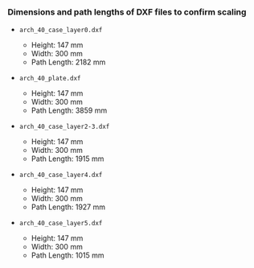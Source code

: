 ### Dimensions and path lengths of DXF files to confirm scaling


* `arch_40_case_layer0.dxf` 
    * Height: 147 mm
    * Width: 300 mm
    * Path Length: 2182 mm

* `arch_40_plate.dxf` 
    * Height: 147 mm
    * Width: 300 mm
    * Path Length: 3859 mm

* `arch_40_case_layer2-3.dxf` 
    * Height: 147 mm
    * Width: 300 mm
    * Path Length:  1915 mm

* `arch_40_case_layer4.dxf` 
    * Height: 147 mm
    * Width: 300 mm
    * Path Length: 1927 mm

* `arch_40_case_layer5.dxf` 
    * Height: 147 mm
    * Width: 300 mm
    * Path Length: 1015 mm
